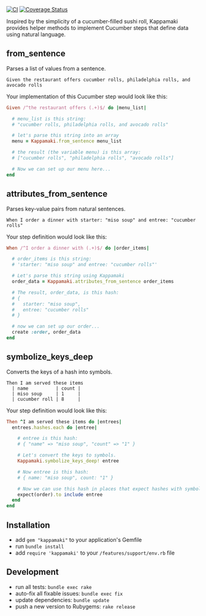[![CI](https://github.com/kevgo/kappamaki/actions/workflows/ruby.yml/badge.svg)](https://github.com/kevgo/kappamaki/actions/workflows/ruby.yml)
[![Coverage Status](https://coveralls.io/repos/github/kevgo/kappamaki/badge.svg?branch=main)](https://coveralls.io/github/kevgo/kappamaki?branch=main)

Inspired by the simplicity of a cucumber-filled sushi roll, Kappamaki provides
helper methods to implement Cucumber steps that define data using natural
language.

## from_sentence

Parses a list of values from a sentence.

```cucumber
Given the restaurant offers cucumber rolls, philadelphia rolls, and avocado rolls
```

Your implementation of this Cucumber step would look like this:

```ruby
Given /^the restaurant offers (.+)$/ do |menu_list|

  # menu_list is this string:
  # "cucumber rolls, philadelphia rolls, and avocado rolls"

  # let's parse this string into an array
  menu = Kappamaki.from_sentence menu_list

  # the result (the variable menu) is this array:
  # ["cucumber rolls", "philadelphia rolls", "avocado rolls"]

  # Now we can set up our menu here...
end
```

## attributes_from_sentence

Parses key-value pairs from natural sentences.

```cucumber
When I order a dinner with starter: "miso soup" and entree: "cucumber rolls"
```

Your step definition would look like this:

```ruby
When /^I order a dinner with (.+)$/ do |order_items|

  # order_items is this string:
  # 'starter: "miso soup" and entree: "cucumber rolls"'

  # Let's parse this string using Kappamaki
  order_data = Kappamaki.attributes_from_sentence order_items

  # The result, order_data, is this hash:
  # {
  #   starter: "miso soup",
  #   entree: "cucumber rolls"
  # }

  # now we can set up our order...
  create :order, order_data
end
```

## symbolize_keys_deep

Converts the keys of a hash into symbols.

```cucumber
Then I am served these items
  | name          | count |
  | miso soup     | 1     |
  | cucumber roll | 8     |
```

Your step definition would look like this:

```ruby
Then ^I am served these items do |entrees|
  entrees.hashes.each do |entree|

    # entree is this hash:
    # { "name" => "miso soup", "count" => "1" }

    # Let's convert the keys to symbols.
    Kappamaki.symbolize_keys_deep! entree

    # Now entree is this hash:
    # { name: "miso soup", count: "1" }

    # Now we can use this hash in places that expect hashes with symbols
    expect(order).to include entree
  end
end
```

## Installation

- add `gem "kappamaki"` to your application's Gemfile
- run `bundle install`
- add `require 'kappamaki'` to your `/features/support/env.rb` file

## Development

- run all tests: `bundle exec rake`
- auto-fix all fixable issues: `bundle exec fix`
- update dependencies: `bundle update`
- push a new version to Rubygems: `rake release`
